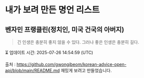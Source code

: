 # 내가 보려 만든 명언 리스트

##  벤자민 프랭클린(정치인, 미국 건국의 아버지)
> 긴 인생은 충분히 좋지 않을 수 있다. 그러나 좋은 인생은 충분히 길다.


⏳ 업데이트 시간: 2025-07-26 14:54:59 (UTC)

출처 : https://github.com/gwongibeom/korean-advice-open-api/blob/main/README.md
재밌게 보려고 만들었습니다.
